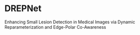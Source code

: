 # DREPNet
Enhancing Small Lesion Detection in Medical Images via Dynamic Reparameterization and Edge-Polar Co-Awareness
